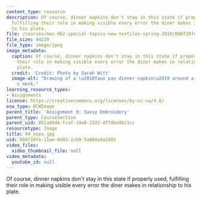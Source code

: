 ```yaml
---
content_type: resource
description: Of course, dinner napkins don't stay in this state if properly used,
  fulfilling their role in making visible every error the diner makes in relationship
  to his plate.
file: /courses/mas-962-special-topics-new-textiles-spring-2010/088f28fe11ae04932cb95a084a9a2d02_04_oops.jpg
file_size: 44239
file_type: image/jpeg
image_metadata:
  caption: Of course, dinner napkins don't stay in this state if properly used, fulfilling
    their role in making visible every error the diner makes in relationship to his
    plate.
  credit: 'Credit: Photo by Sarah Witt'
  image-alt: "Drawing of a \u2018faux pas dinner napkin\u2019 around a diner\u2019\
    s neck."
learning_resource_types:
- Assignments
license: https://creativecommons.org/licenses/by-nc-sa/4.0/
ocw_type: OCWImage
parent_title: 'Assignment 8: Sassy Embroidery'
parent_type: CourseSection
parent_uid: 891a99d4-fcaf-19e8-22d2-df7dbe9b21cc
resourcetype: Image
title: 04_oops.jpg
uid: 088f28fe-11ae-0493-2cb9-5a084a9a2d02
video_files:
  video_thumbnail_file: null
video_metadata:
  youtube_id: null
---
```

Of course, dinner napkins don't stay in this state if properly used, fulfilling their role in making visible every error the diner makes in relationship to his plate.